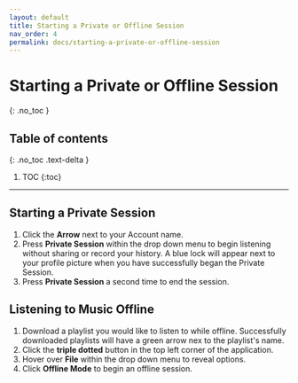 ```yaml
---
layout: default
title: Starting a Private or Offline Session
nav_order: 4
permalink: docs/starting-a-private-or-offline-session
---
```


# Starting a Private or Offline Session
{: .no_toc }

## Table of contents
{: .no_toc .text-delta }

1. TOC
{:toc}

---


## Starting a Private Session

1. Click the **Arrow** next to your Account name. 
2. Press **Private Session** within the drop down menu to begin listening without sharing or record your history. A blue lock will appear next to your profile picture when you have successfully began the Private Session.
3. Press **Private Session** a second time to end the session.

## Listening to Music Offline

1. Download a playlist you would like to listen to while offline. Successfully downloaded playlists will have a green arrow nex to the playlist's name.
2. Click the **triple dotted** button in the top left corner of the application. 
3. Hover over **File** within the drop down menu to reveal options.
4. Click **Offline Mode** to begin an offline session.
